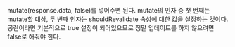 mutate(response.data, false)를 넣어주면 된다.
mutate의 인자 중 첫 번째는 mutate할 대상, 두 번째 인자는 shouldRevalidate 속성에 대한 값을 설정하는 것이다.
공란이라면 기본적으로 true 설정이 되어있으므로 정말 업데이트를 하지 않으려면 false로 해줘야 한다.
